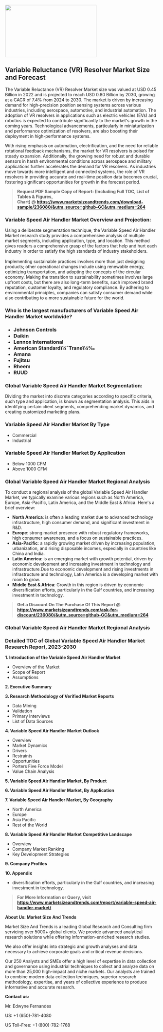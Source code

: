 <p><img class="alignnone size-medium wp-image-20088" src="https://ffe5etoiles.com/wp-content/uploads/2024/12/MST1-300x171.png" alt="" width="300" height="171" /></p><h2>Variable Reluctance (VR) Resolver Market Size and Forecast</h2><p>The Variable Reluctance (VR) Resolver Market size was valued at USD 0.45 Billion in 2022 and is projected to reach USD 0.80 Billion by 2030, growing at a CAGR of 7.4% from 2024 to 2030. The market is driven by increasing demand for high-precision position sensing systems across various industries, including aerospace, automotive, and industrial automation. The adoption of VR resolvers in applications such as electric vehicles (EVs) and robotics is expected to contribute significantly to the market's growth in the coming years. Technological advancements, particularly in miniaturization and performance optimization of resolvers, are also boosting their deployment in high-performance systems.</p><p>With rising emphasis on automation, electrification, and the need for reliable rotational feedback mechanisms, the market for VR resolvers is poised for steady expansion. Additionally, the growing need for robust and durable sensors in harsh environmental conditions across aerospace and military applications further accelerates the demand for VR resolvers. As industries move towards more intelligent and connected systems, the role of VR resolvers in providing accurate and real-time position data becomes crucial, fostering significant opportunities for growth in the forecast period.</p></p><blockquote id="" class=""><strong>Request PDF Sample Copy of Report: (Including Full TOC, List of Tables &amp; Figures, Chart)&nbsp;@&nbsp;<strong><a href="https://www.marketsizeandtrends.com/download-sample/236080/&utm_source=github-GC&utm_medium=264" target="_blank">https://www.marketsizeandtrends.com/download-sample/236080/&utm_source=github-GC&utm_medium=264</a></strong></strong></blockquote><h3 id="" class="">Variable Speed Air Handler Market&nbsp;Overview and Projection:</h3><p id="" class="">Using a deliberate segmentation technique, the Variable Speed Air Handler Market research study provides a comprehensive analysis of multiple market segments, including application, type, and location. This method gives readers a comprehensive grasp of the factors that help and hurt each industry in order to satisfy the high standards of industry stakeholders. <br /> <br />Implementing sustainable practices involves more than just designing products; other operational changes include using renewable energy, optimizing transportation, and adopting the concepts of the circular economy. Making the transition to sustainability sometimes involves large upfront costs, but there are also long-term benefits, such improved brand reputation, customer loyalty, and regulatory compliance. By adhering to environmental principles, companies can satisfy consumer demand while also contributing to a more sustainable future for the world.</p><h3 id="" class="">Who is the largest manufacturers of&nbsp;Variable Speed Air Handler Market worldwide?</h3><h3 class=""><p><ul><li>Johnson Controls </li><li> Daikin </li><li> Lennox International </li><li> American Standardï¼ˆTraneï¼‰ </li><li> Amana </li><li> Fujitsu </li><li> Rheem </li><li> RUUD</li></ul></p></h3><h3 id="" class="">Global&nbsp;Variable Speed Air Handler Market Segmentation:</h3><p id="" class="">Dividing the market into discrete categories according to specific criteria, such type and application, is known as segmentation analysis. This aids in identifying certain client segments, comprehending market dynamics, and creating customized marketing plans.</p><h3 id="" class="">Variable Speed Air Handler Market&nbsp;By Type</h3><p><p><ul><li>Commercial</li><li> Industrial</p></li></ul></p></p><h3 id="" class="">Variable Speed Air Handler Market&nbsp;By Application</h3><p class=""><p><ul><li>Below 1000 CFM</li><li> Above 1000 CFM</li></ul></p></p><h3 id="" class="">Global Variable Speed Air Handler Market Regional Analysis</h3><p id="" class="">To conduct a regional analysis of the global Variable Speed Air Handler Market, we typically examine various regions such as North America, Europe, Asia-Pacific, Latin America, and the Middle East &amp; Africa. Here's a brief overview:</p><ul><li><strong>North America</strong>: is often a leading market due to advanced technology infrastructure, high consumer demand, and significant investment in R&amp;D.</li><li><strong>Europe</strong>: strong market presence with robust regulatory frameworks, high consumer awareness, and a focus on sustainable practices.</li><li><strong>Asia-Pacific</strong>: a rapidly growing market driven by increasing population, urbanization, and rising disposable incomes, especially in countries like China and India.</li><li><strong>Latin America</strong>: is an emerging market with growth potential, driven by economic development and increasing investment in technology and infrastructure.Due to economic development and rising investments in infrastructure and technology, Latin America is a developing market with room to grow.</li><li><strong>Middle East &amp; Africa</strong>: Growth in this region is driven by economic diversification efforts, particularly in the Gulf countries, and increasing investment in technology.</li></ul><blockquote id="" class=""><strong>Get a Discount On The Purchase Of This Report @ <strong><a href="https://www.marketsizeandtrends.com/ask-for-discount/236080/&utm_source=github-GC&utm_medium=264" target="_blank">https://www.marketsizeandtrends.com/ask-for-discount/236080/&utm_source=github-GC&utm_medium=264</a></strong></strong></blockquote><h3 id="" class="">Global Variable Speed Air Handler Market Regional Analysis</h3><h3 id="" class="">Detailed TOC of Global Variable Speed Air Handler Market Research Report, 2023-2030</h3><p id="" class=""><strong>1. Introduction of the Variable Speed Air Handler Market</strong></p><ul><li>Overview of the Market</li><li>Scope of Report</li><li>Assumptions</li></ul><p id="" class=""><strong>2. Executive Summary</strong></p><p id="" class=""><strong>3. Research Methodology of Verified Market Reports</strong></p><ul><li>Data Mining</li><li>Validation</li><li>Primary Interviews</li><li>List of Data Sources</li></ul><p id="" class=""><strong>4. Variable Speed Air Handler Market Outlook</strong></p><ul><li>Overview</li><li>Market Dynamics</li><li>Drivers</li><li>Restraints</li><li>Opportunities</li><li>Porters Five Force Model</li><li>Value Chain Analysis</li></ul><p id="" class=""><strong>5. Variable Speed Air Handler Market, By Product</strong></p><p id="" class=""><strong>6. Variable Speed Air Handler Market, By Application</strong></p><p id="" class=""><strong>7. Variable Speed Air Handler Market, By Geography</strong></p><ul><li>North America</li><li>Europe</li><li>Asia Pacific</li><li>Rest of the World</li></ul><p id="" class=""><strong>8. Variable Speed Air Handler Market Competitive Landscape</strong></p><ul><li>Overview</li><li>Company Market Ranking</li><li>Key Development Strategies</li></ul><p id="" class=""><strong>9. Company Profiles</strong></p><p id="" class=""><strong>10. Appendix</strong></p><ul><li>diversification efforts, particularly in the Gulf countries, and increasing investment in technology.</li></ul><blockquote id="" class=""><strong>For More Information or Query, visit <strong><strong><a href="https://www.marketsizeandtrends.com/report/variable-speed-air-handler-market/" target="_blank">https://www.marketsizeandtrends.com/report/variable-speed-air-handler-market/</a></strong></strong></strong></blockquote><p id="" class=""><strong>About Us: Market Size And Trends</strong></p><p id="" class="">Market Size And Trends is a leading Global Research and Consulting firm servicing over 5000+ global clients. We provide advanced analytical research solutions while offering information-enriched research studies.</p><p id="" class="">We also offer insights into strategic and growth analyses and data necessary to achieve corporate goals and critical revenue decisions.</p><p id="" class="">Our 250 Analysts and SMEs offer a high level of expertise in data collection and governance using industrial techniques to collect and analyze data on more than 25,000 high-impact and niche markets. Our analysts are trained to combine modern data collection techniques, superior research methodology, expertise, and years of collective experience to produce informative and accurate research.</p><p id="" class=""><strong>Contact us:</strong></p><p id="" class="">Mr. Edwyne Fernandes</p><p id="" class="">US: +1 (650)-781-4080</p><p id="" class="">US Toll-Free: +1 (800)-782-1768</p>

